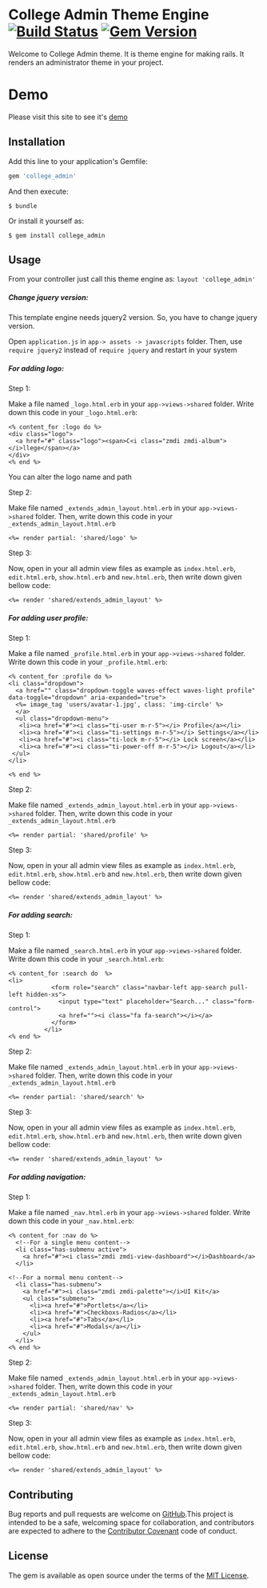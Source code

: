 # College Admin Theme Engine [![Build Status](https://travis-ci.org/BDMADE/college_admin.svg?branch=master)](https://travis-ci.org/BDMADE/college_admin) [![Gem Version](https://badge.fury.io/rb/college_admin.svg)](https://badge.fury.io/rb/college_admin)

Welcome to College Admin theme. It is theme engine for making rails. It renders an administrator theme in your project.

# Demo
Please visit this site to see it's [demo](https://ubold.herokuapp.com/)


## Installation

Add this line to your application's Gemfile:

```ruby
gem 'college_admin'
```

And then execute:

    $ bundle

Or install it yourself as:

    $ gem install college_admin

## Usage
From your controller just call this theme engine as:
 `layout 'college_admin'` 
 
<h5>Change jquery version:</h5>
 This template engine needs jquery2 version. So, you have to change 
  jquery version.
  
  Open `application.js` in `app-> assets -> javascripts` folder.
  Then, use `require jquery2` instead of `require jquery`
  and restart in your system

<h5>For adding logo:</h5>

Step 1: 

Make a file named `_logo.html.erb` in your `app->views->shared` folder.
Write down this code in your `_logo.html.erb`:

```
<% content_for :logo do %>
<div class="logo">
  <a href="#" class="logo"><span>C<i class="zmdi zmdi-album"></i>llege</span></a>
</div>
<% end %>
```
You can alter the logo name and path

Step 2: 

Make file named `_extends_admin_layout.html.erb` in your `app->views->shared` folder.
Then, write down this code in your `_extends_admin_layout.html.erb`

```
<%= render partial: 'shared/logo' %>
```

Step 3:

Now, open in your all admin view files as example as `index.html.erb`, `edit.html.erb`, `show.html.erb` and `new.html.erb`, then write down
given bellow code:

```
<%= render 'shared/extends_admin_layout' %>
```


<h5>For adding user profile:</h5>

Step 1: 

Make a file named `_profile.html.erb` in your `app->views->shared` folder.
Write down this code in your `_profile.html.erb`:

```
<% content_for :profile do %>
<li class="dropdown">
  <a href="" class="dropdown-toggle waves-effect waves-light profile" data-toggle="dropdown" aria-expanded="true">
  <%= image_tag 'users/avatar-1.jpg', class: 'img-circle' %>
  </a>
  <ul class="dropdown-menu">
   <li><a href="#"><i class="ti-user m-r-5"></i> Profile</a></li>
   <li><a href="#"><i class="ti-settings m-r-5"></i> Settings</a></li>
   <li><a href="#"><i class="ti-lock m-r-5"></i> Lock screen</a></li>
   <li><a href="#"><i class="ti-power-off m-r-5"></i> Logout</a></li>
 </ul>
</li>

<% end %>
```

Step 2: 

Make file named `_extends_admin_layout.html.erb` in your `app->views->shared` folder.
Then, write down this code in your `_extends_admin_layout.html.erb`

```
<%= render partial: 'shared/profile' %>
```

Step 3:

Now, open in your all admin view files as example as `index.html.erb`, `edit.html.erb`, `show.html.erb` and `new.html.erb`, then write down
given bellow code:

```
<%= render 'shared/extends_admin_layout' %>
```

<h5>For adding search:</h5>

Step 1: 

Make a file named `_search.html.erb` in your `app->views->shared` folder.
Write down this code in your `_search.html.erb`:

```
<% content_for :search do  %>
<li>
            <form role="search" class="navbar-left app-search pull-left hidden-xs">
              <input type="text" placeholder="Search..." class="form-control">
              <a href=""><i class="fa fa-search"></i></a>
            </form>
          </li>
<% end %>
```

Step 2: 

Make file named `_extends_admin_layout.html.erb` in your `app->views->shared` folder.
Then, write down this code in your `_extends_admin_layout.html.erb`

```
<%= render partial: 'shared/search' %>
```

Step 3:

Now, open in your all admin view files as example as `index.html.erb`, `edit.html.erb`, `show.html.erb` and `new.html.erb`, then write down
given bellow code:

```
<%= render 'shared/extends_admin_layout' %>
```


<h5>For adding navigation:</h5>

Step 1: 

Make a file named `_nav.html.erb` in your `app->views->shared` folder.
Write down this code in your `_nav.html.erb`:

```
<% content_for :nav do %>
  <!--For a single menu content-->
  <li class="has-submenu active">
    <a href="#"><i class="zmdi zmdi-view-dashboard"></i>Dashboard</a>
  </li>

<!--For a normal menu content-->
  <li class="has-submenu">
    <a href="#"><i class="zmdi zmdi-palette"></i>UI Kit</a>
    <ul class="submenu">
      <li><a href="#">Portlets</a></li>
      <li><a href="#">Checkboxs-Radios</a></li>
      <li><a href="#">Tabs</a></li>
      <li><a href="#">Modals</a></li>
    </ul>
  </li>
<% end %>

```

Step 2: 

Make file named `_extends_admin_layout.html.erb` in your `app->views->shared` folder.
Then, write down this code in your `_extends_admin_layout.html.erb`

```
<%= render partial: 'shared/nav' %>
```

Step 3:

Now, open in your all admin view files as example as `index.html.erb`, `edit.html.erb`, `show.html.erb` and `new.html.erb`, then write down
given bellow code:

```
<%= render 'shared/extends_admin_layout' %>
```





## Contributing

Bug reports and pull requests are welcome on [GitHub](https://github.com/BDMADE/college_admin).This project is intended to be a safe, welcoming space for collaboration, and contributors are expected to adhere to the [Contributor Covenant](http://contributor-covenant.org) code of conduct.


## License

The gem is available as open source under the terms of the [MIT License](http://opensource.org/licenses/MIT).

